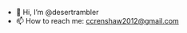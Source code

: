 - 👋 Hi, I’m @desertrambler
- 📫 How to reach me: ccrenshaw2012@gmail.com

<!---
desertrambler/desertrambler is a ✨ special ✨ repository because its `README.md` (this file) appears on your GitHub profile.
You can click the Preview link to take a look at your changes.
--->
